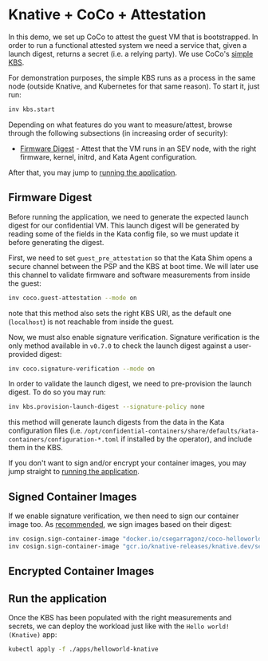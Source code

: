 # Knative + CoCo + Attestation

In this demo, we set up CoCo to attest the guest VM that is bootstrapped.
In order to run a functional attested system we need a service that, given
a launch digest, returns a secret (i.e. a relying party). We use CoCo's
[simple KBS](https://github.com/confidential-containers/simple-kbs).

For demonstration purposes, the simple KBS runs as a process in the same
node (outside Knative, and Kubernetes for that same reason). To start it,
just run:

```bash
inv kbs.start
```

Depending on what features do you want to measure/attest, browse through the
following subsections (in increasing order of security):
* [Firmware Digest](#firmware-digest) - Attest that the VM runs in an SEV node,
with the right firmware, kernel, initrd, and Kata Agent configuration.

After that, you may jump to [running the application](#run-the-application).

## Firmware Digest

Before running the application, we need to generate the expected launch digest
for our confidential VM. This launch digest will be generated by reading some
of the fields in the Kata config file, so we must update it before generating
the digest.

First, we need to set `guest_pre_attestation` so that the Kata Shim opens a
secure channel between the PSP and the KBS at boot time. We will later use this
channel to validate firmware and software measurements from inside the guest:

```bash
inv coco.guest-attestation --mode on
```

note that this method also sets the right KBS URI, as the default one
(`localhost`) is not reachable from inside the guest.

Now, we must also enable signature verification. Signature verification is the
only method available in `v0.7.0` to check the launch digest against a user-
provided digest:

```bash
inv coco.signature-verification --mode on
```

In order to validate the launch digest, we need to pre-provision the launch
digest. To do so you may run:

```bash
inv kbs.provision-launch-digest --signature-policy none
```

this method will generate launch digests from the data in the Kata configuration
files (i.e. `/opt/confidential-containers/share/defaults/kata-containers/configuration-*.toml`
if installed by the operator), and include them in the KBS.

If you don't want to sign and/or encrypt your container images, you may jump
straight to [running the application](#run-the-application).

## Signed Container Images

If we enable signature verification, we then need to sign our container image
too. As [recommended](https://github.com/sigstore/cosign#sign-a-container-and-store-the-signature-in-the-registry),
we sign images based on their digest:

```bash
inv cosign.sign-container-image "docker.io/csegarragonz/coco-helloworld-py@sha256:af0fec55e9aed9a259e8da9dcaa28ab3fc1277dc8db4b8883265f98272cef11d"
inv cosign.sign-container-image "gcr.io/knative-releases/knative.dev/serving/cmd/queue@sha256:987f53e3ead58627e3022c8ccbb199ed71b965f10c59485bab8015ecf18b44af"
```

## Encrypted Container Images

## Run the application

Once the KBS has been populated with the right measurements and secrets, we can
deploy the workload just like with the `Hello world! (Knative)` app:

```bash
kubectl apply -f ./apps/helloworld-knative
```
